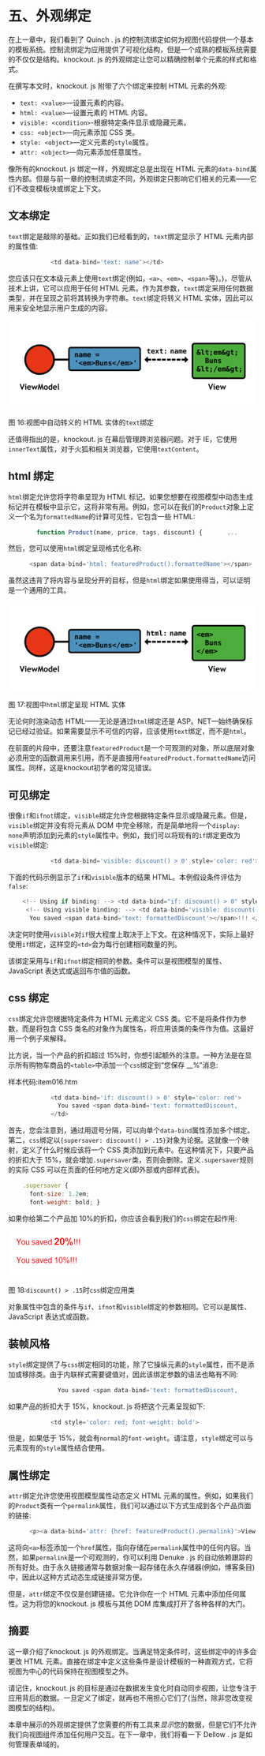 # 五、外观绑定

在上一章中，我们看到了 Quinch . js 的控制流绑定如何为视图代码提供一个基本的模板系统。控制流绑定为应用提供了可视化结构，但是一个成熟的模板系统需要的不仅仅是结构。knockout. js 的外观绑定让您可以精确控制单个元素的样式和格式。

在撰写本文时，knockout. js 附带了六个绑定来控制 HTML 元素的外观:

*   `text: <value>`—设置元素的内容。
*   `html: <value>`—设置元素的 HTML 内容。
*   `visible: <condition>`-根据特定条件显示或隐藏元素。
*   `css: <object>`—向元素添加 CSS 类。
*   `style: <object>`—定义元素的`style`属性。
*   `attr: <object>`—向元素添加任意属性。

像所有的knockout. js 绑定一样，外观绑定总是出现在 HTML 元素的`data-bind`属性内部。但是与前一章的控制流绑定不同，外观绑定只影响它们相关的元素——它们不改变模板块或绑定上下文。

## 文本绑定

`text`绑定是敲除的基础。正如我们已经看到的，`text`绑定显示了 HTML 元素内部的属性值:

```js
            <td data-bind='text: name'></td>

```

您应该只在文本级元素上使用`text`绑定(例如，`<a>`、`<em>`、`<span>`等)。)，尽管从技术上讲，它可以应用于任何 HTML 元素。作为其参数，`text`绑定采用任何数据类型，并在呈现之前将其转换为字符串。`text`绑定将转义 HTML 实体，因此可以用来安全地显示用户生成的内容。

![](img/image016.png)

图 16:视图中自动转义的 HTML 实体的`text`绑定

还值得指出的是，knockout. js 在幕后管理跨浏览器问题。对于 IE，它使用`innerText`属性，对于火狐和相关浏览器，它使用`textContent`。

## html 绑定

`html`绑定允许您将字符串呈现为 HTML 标记。如果您想要在视图模型中动态生成标记并在模板中显示它，这将非常有用。例如，您可以在我们的`Product`对象上定义一个名为`formattedName`的计算可见性，它包含一些 HTML:

```js
        function Product(name, price, tags, discount) {       ...       this.formattedName = ko.computed(function() {         return "<strong>" + this.name() + "</strong>";       }, this);     }

```

然后，您可以使用`html`绑定呈现格式化名称:

```js
      <span data-bind='html: featuredProduct().formattedName'></span>

```

虽然这违背了将内容与呈现分开的目标，但是`html`绑定如果使用得当，可以证明是一个通用的工具。

![](img/image017.png)

图 17:视图中`html`绑定呈现 HTML 实体

无论何时渲染动态 HTML——无论是通过`html`绑定还是 ASP。NET—始终确保标记已经过验证。如果需要显示不可信的内容，应该使用`text`绑定，而不是`html`。

在前面的片段中，还要注意`featuredProduct`是一个可观测的对象，所以底层对象必须用空的函数调用来引用，而不是直接用`featuredProduct.formattedName`访问属性。同样，这是knockout初学者的常见错误。

## 可见绑定

很像`if`和`ifnot`绑定，`visible`绑定允许您根据特定条件显示或隐藏元素。但是，`visible`绑定并没有将元素从 DOM 中完全移除，而是简单地将一个`display: none`声明添加到元素的`style`属性中。例如，我们可以将现有的`if`绑定更改为`visible`绑定:

```js
            <td data-bind='visible: discount() > 0' style='color: red'>

```

下面的代码示例显示了`if`和`visible`版本的结果 HTML。本例假设条件评估为`false`:

```js
    <!-- Using if binding: --> <td data-bind="if: discount() > 0" style="color: red"></td>
     <!-- Using visible binding: --> <td data-bind='visible: discount() > 0'     style='color: red; display: none'>
      You saved <span data-bind='text: formattedDiscount'></span>!!! </td>

```

决定何时使用`visible`对`if`很大程度上取决于上下文。在这种情况下，实际上最好使用`if`绑定，这样空的`<td>`会为每行创建相同数量的列。

该绑定采用与`if`和`ifnot`绑定相同的参数。条件可以是视图模型的属性、JavaScript 表达式或返回布尔值的函数。

## css 绑定

`css`绑定允许您根据特定条件为 HTML 元素定义 CSS 类。它不是将条件作为参数，而是将包含 CSS 类名的对象作为属性名，将应用该类的条件作为值。这最好用一个例子来解释。

比方说，当一个产品的折扣超过 15%时，你想引起额外的注意。一种方法是在显示所有购物车商品的`<table>`中添加一个`css`绑定到“您保存 __%”消息:

样本代码:item016.htm

```js
            <td data-bind='if: discount() > 0' style='color: red'>
              You saved <span data-bind='text: formattedDiscount,                      css: {supersaver: discount() > .15}'></span>!!!
            </td>

```

首先，您会注意到，通过用逗号分隔，可以向单个`data-bind`属性添加多个绑定。第二，`css`绑定以`{supersaver: discount() > .15}`对象为论据。这就像一个映射，定义了什么时候应该将一个 CSS 类添加到元素中。在这种情况下，只要产品的折扣大于 15%，就会增加`.supersaver`类，否则会删除。定义`.supersaver`规则的实际 CSS 可以在页面的任何地方定义(即外部或内部样式表)。

```js
    .supersaver {
      font-size: 1.2em;
      font-weight: bold; }

```

如果你给第二个产品加 10%的折扣，你应该会看到我们的`css`绑定在起作用:

![](img/image018.png)

图 18:`discount() > .15`时`css`绑定应用类

对象属性中包含的条件与`if`、`ifnot`和`visible`绑定的参数相同。它可以是属性、JavaScript 表达式或函数。

## 装帧风格

`style`绑定提供了与`css`绑定相同的功能，除了它操纵元素的`style`属性，而不是添加或移除类。由于内联样式需要键值对，因此该绑定参数的语法也略有不同:

```js
              You saved <span data-bind='text: formattedDiscount,                      style: {fontWeight: discount() > .15 ? "bold" : "normal"}'></span>!!!

```

如果产品的折扣大于 15%，knockout. js 将把这个元素呈现如下:

```js
            <td style='color: red; font-weight: bold'>

```

但是，如果低于 15%，就会有`normal`的`font-weight`。请注意，`style`绑定可以与元素现有的`style`属性结合使用。

## 属性绑定

`attr`绑定允许您使用视图模型属性动态定义 HTML 元素的属性。例如，如果我们的`Product`类有一个`permalink`属性，我们可以通过以下方式生成到各个产品页面的链接:

```js
      <p><a data-bind='attr: {href: featuredProduct().permalink}'>View details</a></p>

```

这将向`<a>`标签添加一个`href`属性，指向存储在`permalink`属性中的任何内容。当然，如果`permalink`是一个可观测的，你可以利用 Denuke . js 的自动依赖跟踪的所有好处。由于永久链接通常与数据对象一起存储在永久存储器(例如，博客条目)中，因此以这种方式动态生成链接非常方便。

但是，`attr`绑定不仅仅是创建链接。它允许你在一个 HTML 元素中添加任何属性。这为将您的knockout. js 模板与其他 DOM 库集成打开了各种各样的大门。

## 摘要

这一章介绍了knockout. js 的外观绑定。当满足特定条件时，这些绑定中的许多会更改 HTML 元素。直接在绑定中定义这些条件是设计模板的一种直观方式，它将视图为中心的代码保持在视图模型之外。

请记住，knockout. js 的目标是通过在数据发生变化时自动同步视图，让您专注于应用背后的数据。一旦定义了绑定，就再也不用担心它们了(当然，除非您改变视图模型的结构)。

本章中展示的外观绑定提供了您需要的所有工具来*显示*您的数据，但是它们不允许我们向视图组件添加任何用户交互。在下一章中，我们将看一下 Dellow . js 是如何管理表单域的。